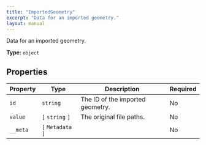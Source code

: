 ```yaml
---
title: "ImportedGeometry"
excerpt: "Data for an imported geometry."
layout: manual
---
```


Data for an imported geometry.



**Type:** `object`





## Properties

| Property | Type | Description | Required |
|----------|------|-------------|----------|
| `id` |`string`| The ID of the imported geometry. | No |
| `value` |`[` `string` `]`| The original file paths. | No |
| `__meta` |`[` `Metadata` `]`|  | No |


